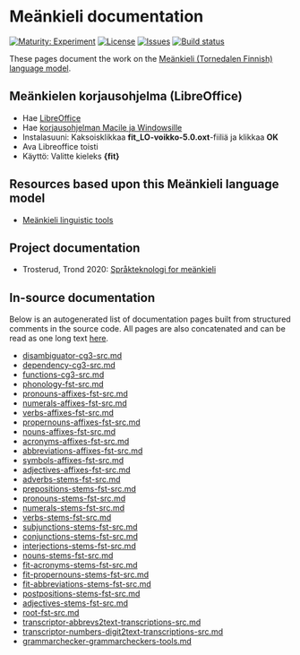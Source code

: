 # Meänkieli documentation

[![Maturity: Experiment](https://img.shields.io/badge/Maturity-Experiment-black.svg)](https://giellalt.github.io/MaturityClassification.html)
[![License](https://img.shields.io/github/license/giellalt/lang-fit)](https://raw.githubusercontent.com/giellalt/lang-fit/main/LICENSE)
[![Issues](https://img.shields.io/github/issues/giellalt/lang-fit)](https://github.com/giellalt/lang-fit/issues)
[![Build status](https://github.com/giellalt/lang-fit/workflows/Speller%20CI+CD/badge.svg)](https://github.com/giellalt/lang-fit/actions)

These pages document the work on the [Meänkieli (Tornedalen Finnish) language model](https://github.com/giellalt/lang-fit).

## Meänkielen korjausohjelma (LibreOffice)

- Hae [LibreOffice](https://www.libreoffice.org/download/download/)
- Hae [korjausohjelman Macile ja Windowsille](fit_LO-voikko-5.0.oxt)
- Instalasuuni: Kaksoisklikkaa **fit_LO-voikko-5.0.oxt**-fiiliä ja klikkaa **OK** 
- Ava Libreoffice toisti
- Käyttö: Valitte kieleks **{fit}**

## Resources  based upon this Meänkieli language model

* [Meänkieli linguistic tools](https://giellatekno.uit.no/cgi/index.fit.eng.html)

## Project documentation

* Trosterud, Trond 2020: [Språkteknologi for meänkieli](rapport.pdf)

## In-source documentation

Below is an autogenerated list of documentation pages built from structured comments in the source code. All pages are also concatenated and can be read as one long text [here](fit.md).
* [disambiguator-cg3-src.md](disambiguator-cg3-src.md)
* [dependency-cg3-src.md](dependency-cg3-src.md)
* [functions-cg3-src.md](functions-cg3-src.md)
* [phonology-fst-src.md](phonology-fst-src.md)
* [pronouns-affixes-fst-src.md](pronouns-affixes-fst-src.md)
* [numerals-affixes-fst-src.md](numerals-affixes-fst-src.md)
* [verbs-affixes-fst-src.md](verbs-affixes-fst-src.md)
* [propernouns-affixes-fst-src.md](propernouns-affixes-fst-src.md)
* [nouns-affixes-fst-src.md](nouns-affixes-fst-src.md)
* [acronyms-affixes-fst-src.md](acronyms-affixes-fst-src.md)
* [abbreviations-affixes-fst-src.md](abbreviations-affixes-fst-src.md)
* [symbols-affixes-fst-src.md](symbols-affixes-fst-src.md)
* [adjectives-affixes-fst-src.md](adjectives-affixes-fst-src.md)
* [adverbs-stems-fst-src.md](adverbs-stems-fst-src.md)
* [prepositions-stems-fst-src.md](prepositions-stems-fst-src.md)
* [pronouns-stems-fst-src.md](pronouns-stems-fst-src.md)
* [numerals-stems-fst-src.md](numerals-stems-fst-src.md)
* [verbs-stems-fst-src.md](verbs-stems-fst-src.md)
* [subjunctions-stems-fst-src.md](subjunctions-stems-fst-src.md)
* [conjunctions-stems-fst-src.md](conjunctions-stems-fst-src.md)
* [interjections-stems-fst-src.md](interjections-stems-fst-src.md)
* [nouns-stems-fst-src.md](nouns-stems-fst-src.md)
* [fit-acronyms-stems-fst-src.md](fit-acronyms-stems-fst-src.md)
* [fit-propernouns-stems-fst-src.md](fit-propernouns-stems-fst-src.md)
* [fit-abbreviations-stems-fst-src.md](fit-abbreviations-stems-fst-src.md)
* [postpositions-stems-fst-src.md](postpositions-stems-fst-src.md)
* [adjectives-stems-fst-src.md](adjectives-stems-fst-src.md)
* [root-fst-src.md](root-fst-src.md)
* [transcriptor-abbrevs2text-transcriptions-src.md](transcriptor-abbrevs2text-transcriptions-src.md)
* [transcriptor-numbers-digit2text-transcriptions-src.md](transcriptor-numbers-digit2text-transcriptions-src.md)
* [grammarchecker-grammarcheckers-tools.md](grammarchecker-grammarcheckers-tools.md)
